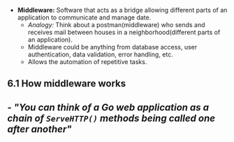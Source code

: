 - **Middleware:** Software that acts as a bridge allowing different parts of an application to communicate and manage date.
	- *Analogy:* Think about a postman(middleware) who sends and receives mail between houses in a neighborhood(different parts of an application). 
	- Middleware could be anything from database access, user authentication, data validation, error handling, etc.
	- Allows the automation of repetitive tasks. 
## 6.1 How middleware works
*- "You can think of a Go web application as a chain of `ServeHTTP()` methods being called one after another"*
- 